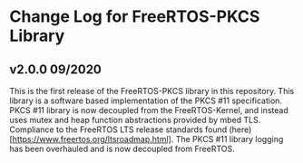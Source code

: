 # Change Log for FreeRTOS-PKCS Library

## v2.0.0 09/2020
This is the first release of the FreeRTOS-PKCS library in this repository.
This library is a software based implementation of the PKCS #11 specification.
PKCS #11 library is now decoupled from the FreeRTOS-Kernel, and instead uses mutex and heap function abstractions provided by mbed TLS.
Compliance to the FreeRTOS LTS release standards found (here)[https://www.freertos.org/ltsroadmap.html].
The PKCS #11 library logging has been overhauled and is now decoupled from FreeRTOS.

